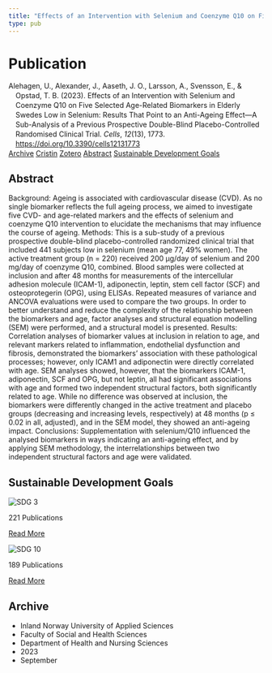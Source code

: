 ```yaml
---
title: "Effects of an Intervention with Selenium and Coenzyme Q10 on Five Selected Age-Related Biomarkers in Elderly Swedes Low in Selenium: Results That Point to an Anti-Ageing Effect—A Sub-Analysis of a Previous Prospective Double-Blind Placebo-Controlled Randomised Clinical Trial"
type: pub
---
```

<h1>Publication</h1>
<article id="csl-bib-container-2TFCCXK4" class="csl-bib-container">
  <div class="csl-bib-body" style="line-height: 1.35; padding-left: 1em; text-indent:-1em;">
  <div class="csl-entry">Alehagen, U., Alexander, J., Aaseth, J. O., Larsson, A., Svensson, E., &amp; Opstad, T. B. (2023). Effects of an Intervention with Selenium and Coenzyme Q10 on Five Selected Age-Related Biomarkers in Elderly Swedes Low in Selenium: Results That Point to an Anti-Ageing Effect&#x2014;A Sub-Analysis of a Previous Prospective Double-Blind Placebo-Controlled Randomised Clinical Trial. <i>Cells</i>, <i>12</i>(13), 1773. <a href="https://doi.org/10.3390/cells12131773">https://doi.org/10.3390/cells12131773</a></div>
</div>
  <div class="csl-bib-buttons">
    <a href="#taxonomy-article-2TFCCXK4" class="csl-bib-button">Archive</a>
    <a href="https://app.cristin.no/results/show.jsf?id=2172497" alt="Cristin URL" class="csl-bib-button">Cristin</a>
    <a href="http://zotero.org/groups/5022929/items/2TFCCXK4" alt="Zotero URL" class="csl-bib-button">Zotero</a>
    <a href="#abstract-article-2TFCCXK4" class="csl-bib-button">Abstract</a>
    <a href="#sdg-article-2TFCCXK4" class="csl-bib-button">Sustainable Development Goals</a>
  </div>
  <div id="csl-bib-meta-container-2TFCCXK4"></div>
</article>
<div id="csl-bib-meta-2TFCCXK4" class="csl-bib-meta">
  <article id="abstract-article-2TFCCXK4" class="abstract-article">
    <h1>Abstract</h1>
    Background: Ageing is associated with cardiovascular disease (CVD). As no single biomarker reflects the full ageing process, we aimed to investigate five CVD- and age-related markers and the effects of selenium and coenzyme Q10 intervention to elucidate the mechanisms that may influence the course of ageing. Methods: This is a sub-study of a previous prospective double-blind placebo-controlled randomized clinical trial that included 441 subjects low in selenium (mean age 77, 49% women). The active treatment group (n = 220) received 200 µg/day of selenium and 200 mg/day of coenzyme Q10, combined. Blood samples were collected at inclusion and after 48 months for measurements of the intercellular adhesion molecule (ICAM-1), adiponectin, leptin, stem cell factor (SCF) and osteoprotegerin (OPG), using ELISAs. Repeated measures of variance and ANCOVA evaluations were used to compare the two groups. In order to better understand and reduce the complexity of the relationship between the biomarkers and age, factor analyses and structural equation modelling (SEM) were performed, and a structural model is presented. Results: Correlation analyses of biomarker values at inclusion in relation to age, and relevant markers related to inflammation, endothelial dysfunction and fibrosis, demonstrated the biomarkers’ association with these pathological processes; however, only ICAM1 and adiponectin were directly correlated with age. SEM analyses showed, however, that the biomarkers ICAM-1, adiponectin, SCF and OPG, but not leptin, all had significant associations with age and formed two independent structural factors, both significantly related to age. While no difference was observed at inclusion, the biomarkers were differently changed in the active treatment and placebo groups (decreasing and increasing levels, respectively) at 48 months (p ≤ 0.02 in all, adjusted), and in the SEM model, they showed an anti-ageing impact. Conclusions: Supplementation with selenium/Q10 influenced the analysed biomarkers in ways indicating an anti-ageing effect, and by applying SEM methodology, the interrelationships between two independent structural factors and age were validated.
  </article>
  <article id="sdg-article-2TFCCXK4" class="sdg-article">
    <h1>Sustainable Development Goals</h1>
    <div class="sdg-container"><div id="sdg3" class="sdg">
<img src="{{< params subfolder >}}images/sdg/sdg03_en.png" class="image" alt="SDG 3">
<div class="sdg-overlay">
<p class="sdg-publication-count"><span>221</span> Publications</p>
<p><a href="https://sdgs.un.org/goals/goal3" class="sdg-read-more">Read More</a></p>
</div>
</div> <div id="sdg10" class="sdg">
<img src="{{< params subfolder >}}images/sdg/sdg10_en.png" class="image" alt="SDG 10">
<div class="sdg-overlay">
<p class="sdg-publication-count"><span>189</span> Publications</p>
<p><a href="https://sdgs.un.org/goals/goal10" class="sdg-read-more">Read More</a></p>
</div>
</div></div>
  </article>
  <article id="taxonomy-article-2TFCCXK4" class="taxonomy-article">
    <h1>Archive</h1>
    <ul>
      <li>Inland Norway University of Applied Sciences</li>
      <li>Faculty of Social and Health Sciences</li>
      <li>Department of Health and Nursing Sciences</li>
      <li>2023</li>
      <li>September</li>
    </ul>
  </article>
</div>
